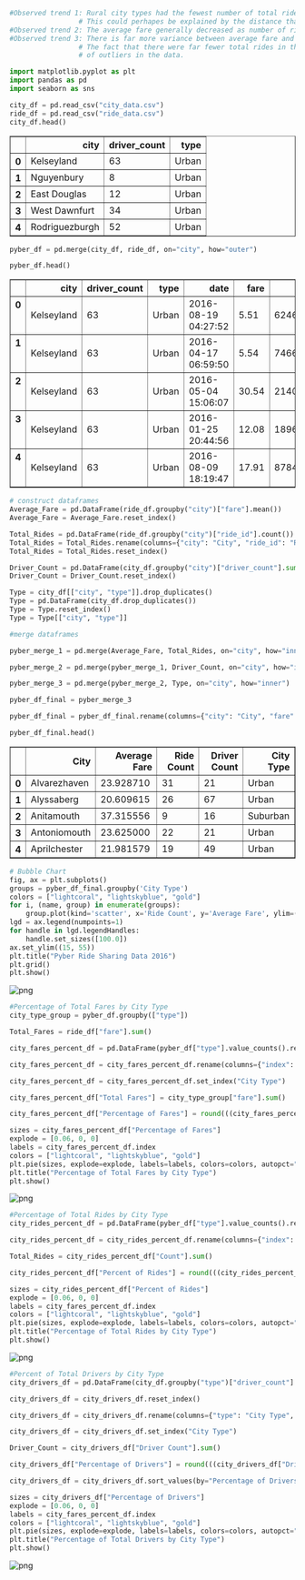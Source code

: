 

```python
#Observed trend 1: Rural city types had the fewest number of total rides, but had the highest average fare. 
                 # This could perhapes be explained by the distance that the average person lives from the city center.
#Observed trend 2: The average fare generally decreased as number of rides increased by city.
#Observed trend 3: There is far more variance between average fare and ride value in rural cities versus urban cities. 
                 # The fact that there were far fewer total rides in the rural communities most likely allowed for a higher number
                 # of outliers in the data.
```


```python
import matplotlib.pyplot as plt
import pandas as pd
import seaborn as sns
```


```python
city_df = pd.read_csv("city_data.csv")
ride_df = pd.read_csv("ride_data.csv")
city_df.head()
```




<div>
<style>
    .dataframe thead tr:only-child th {
        text-align: right;
    }

    .dataframe thead th {
        text-align: left;
    }

    .dataframe tbody tr th {
        vertical-align: top;
    }
</style>
<table border="1" class="dataframe">
  <thead>
    <tr style="text-align: right;">
      <th></th>
      <th>city</th>
      <th>driver_count</th>
      <th>type</th>
    </tr>
  </thead>
  <tbody>
    <tr>
      <th>0</th>
      <td>Kelseyland</td>
      <td>63</td>
      <td>Urban</td>
    </tr>
    <tr>
      <th>1</th>
      <td>Nguyenbury</td>
      <td>8</td>
      <td>Urban</td>
    </tr>
    <tr>
      <th>2</th>
      <td>East Douglas</td>
      <td>12</td>
      <td>Urban</td>
    </tr>
    <tr>
      <th>3</th>
      <td>West Dawnfurt</td>
      <td>34</td>
      <td>Urban</td>
    </tr>
    <tr>
      <th>4</th>
      <td>Rodriguezburgh</td>
      <td>52</td>
      <td>Urban</td>
    </tr>
  </tbody>
</table>
</div>




```python
pyber_df = pd.merge(city_df, ride_df, on="city", how="outer")

pyber_df.head()
```




<div>
<style>
    .dataframe thead tr:only-child th {
        text-align: right;
    }

    .dataframe thead th {
        text-align: left;
    }

    .dataframe tbody tr th {
        vertical-align: top;
    }
</style>
<table border="1" class="dataframe">
  <thead>
    <tr style="text-align: right;">
      <th></th>
      <th>city</th>
      <th>driver_count</th>
      <th>type</th>
      <th>date</th>
      <th>fare</th>
      <th>ride_id</th>
    </tr>
  </thead>
  <tbody>
    <tr>
      <th>0</th>
      <td>Kelseyland</td>
      <td>63</td>
      <td>Urban</td>
      <td>2016-08-19 04:27:52</td>
      <td>5.51</td>
      <td>6246006544795</td>
    </tr>
    <tr>
      <th>1</th>
      <td>Kelseyland</td>
      <td>63</td>
      <td>Urban</td>
      <td>2016-04-17 06:59:50</td>
      <td>5.54</td>
      <td>7466473222333</td>
    </tr>
    <tr>
      <th>2</th>
      <td>Kelseyland</td>
      <td>63</td>
      <td>Urban</td>
      <td>2016-05-04 15:06:07</td>
      <td>30.54</td>
      <td>2140501382736</td>
    </tr>
    <tr>
      <th>3</th>
      <td>Kelseyland</td>
      <td>63</td>
      <td>Urban</td>
      <td>2016-01-25 20:44:56</td>
      <td>12.08</td>
      <td>1896987891309</td>
    </tr>
    <tr>
      <th>4</th>
      <td>Kelseyland</td>
      <td>63</td>
      <td>Urban</td>
      <td>2016-08-09 18:19:47</td>
      <td>17.91</td>
      <td>8784212854829</td>
    </tr>
  </tbody>
</table>
</div>




```python
# construct dataframes
Average_Fare = pd.DataFrame(ride_df.groupby("city")["fare"].mean())
Average_Fare = Average_Fare.reset_index()

Total_Rides = pd.DataFrame(ride_df.groupby("city")["ride_id"].count())
Total_Rides = Total_Rides.rename(columns={"city": "City", "ride_id": "Ride Count"})
Total_Rides = Total_Rides.reset_index()

Driver_Count = pd.DataFrame(city_df.groupby("city")["driver_count"].sum())
Driver_Count = Driver_Count.reset_index()

Type = city_df[["city", "type"]].drop_duplicates()
Type = pd.DataFrame(city_df.drop_duplicates())
Type = Type.reset_index()
Type = Type[["city", "type"]]

#merge dataframes

pyber_merge_1 = pd.merge(Average_Fare, Total_Rides, on="city", how="inner")

pyber_merge_2 = pd.merge(pyber_merge_1, Driver_Count, on="city", how="inner")

pyber_merge_3 = pd.merge(pyber_merge_2, Type, on="city", how="inner")

pyber_df_final = pyber_merge_3

pyber_df_final = pyber_df_final.rename(columns={"city": "City", "fare": "Average Fare", "driver_count": "Driver Count", "type": "City Type"})

pyber_df_final.head()
```




<div>
<style>
    .dataframe thead tr:only-child th {
        text-align: right;
    }

    .dataframe thead th {
        text-align: left;
    }

    .dataframe tbody tr th {
        vertical-align: top;
    }
</style>
<table border="1" class="dataframe">
  <thead>
    <tr style="text-align: right;">
      <th></th>
      <th>City</th>
      <th>Average Fare</th>
      <th>Ride Count</th>
      <th>Driver Count</th>
      <th>City Type</th>
    </tr>
  </thead>
  <tbody>
    <tr>
      <th>0</th>
      <td>Alvarezhaven</td>
      <td>23.928710</td>
      <td>31</td>
      <td>21</td>
      <td>Urban</td>
    </tr>
    <tr>
      <th>1</th>
      <td>Alyssaberg</td>
      <td>20.609615</td>
      <td>26</td>
      <td>67</td>
      <td>Urban</td>
    </tr>
    <tr>
      <th>2</th>
      <td>Anitamouth</td>
      <td>37.315556</td>
      <td>9</td>
      <td>16</td>
      <td>Suburban</td>
    </tr>
    <tr>
      <th>3</th>
      <td>Antoniomouth</td>
      <td>23.625000</td>
      <td>22</td>
      <td>21</td>
      <td>Urban</td>
    </tr>
    <tr>
      <th>4</th>
      <td>Aprilchester</td>
      <td>21.981579</td>
      <td>19</td>
      <td>49</td>
      <td>Urban</td>
    </tr>
  </tbody>
</table>
</div>




```python
# Bubble Chart
fig, ax = plt.subplots()
groups = pyber_df_final.groupby('City Type')
colors = ["lightcoral", "lightskyblue", "gold"]
for i, (name, group) in enumerate(groups):
    group.plot(kind='scatter', x='Ride Count', y='Average Fare', ylim=((15, 55)), xlim=((0, 40)), s=pyber_df_final["Driver Count"].values*3, label=name, ax=ax, color=colors[i], edgecolor="black", alpha=.5)
lgd = ax.legend(numpoints=1)
for handle in lgd.legendHandles:
    handle.set_sizes([100.0])
ax.set_ylim((15, 55))
plt.title("Pyber Ride Sharing Data 2016")
plt.grid()
plt.show()
```


![png](output_5_0.png)



```python
#Percentage of Total Fares by City Type
city_type_group = pyber_df.groupby(["type"])

Total_Fares = ride_df["fare"].sum()

city_fares_percent_df = pd.DataFrame(pyber_df["type"].value_counts().reset_index())

city_fares_percent_df = city_fares_percent_df.rename(columns={"index": "City Type", "type": "Count"})

city_fares_percent_df = city_fares_percent_df.set_index("City Type")

city_fares_percent_df["Total Fares"] = city_type_group["fare"].sum()

city_fares_percent_df["Percentage of Fares"] = round(((city_fares_percent_df["Total Fares"]/Total_Fares)*100),2)

sizes = city_fares_percent_df["Percentage of Fares"]
explode = [0.06, 0, 0]
labels = city_fares_percent_df.index
colors = ["lightcoral", "lightskyblue", "gold"]
plt.pie(sizes, explode=explode, labels=labels, colors=colors, autopct="%1.1f%%", shadow=True, startangle=240)
plt.title("Percentage of Total Fares by City Type")
plt.show()
```


![png](output_6_0.png)



```python
#Percentage of Total Rides by City Type
city_rides_percent_df = pd.DataFrame(pyber_df["type"].value_counts().reset_index())

city_rides_percent_df = city_rides_percent_df.rename(columns={"index": "City Type", "type": "Count"})

Total_Rides = city_rides_percent_df["Count"].sum()

city_rides_percent_df["Percent of Rides"] = round(((city_rides_percent_df["Count"]/Total_Rides)*100),2)

sizes = city_rides_percent_df["Percent of Rides"]
explode = [0.06, 0, 0]
labels = city_fares_percent_df.index
colors = ["lightcoral", "lightskyblue", "gold"]
plt.pie(sizes, explode=explode, labels=labels, colors=colors, autopct="%1.1f%%", shadow=True, startangle=240)
plt.title("Percentage of Total Rides by City Type")
plt.show()
```


![png](output_7_0.png)



```python
#Percent of Total Drivers by City Type
city_drivers_df = pd.DataFrame(city_df.groupby("type")["driver_count"].sum())

city_drivers_df = city_drivers_df.reset_index()

city_drivers_df = city_drivers_df.rename(columns={"type": "City Type", "driver_count": "Driver Count"})

city_drivers_df = city_drivers_df.set_index("City Type")

Driver_Count = city_drivers_df["Driver Count"].sum()

city_drivers_df["Percentage of Drivers"] = round(((city_drivers_df["Driver Count"]/Driver_Count)*100),2)

city_drivers_df = city_drivers_df.sort_values(by="Percentage of Drivers", ascending=False)

sizes = city_drivers_df["Percentage of Drivers"]
explode = [0.06, 0, 0]
labels = city_fares_percent_df.index
colors = ["lightcoral", "lightskyblue", "gold"]
plt.pie(sizes, explode=explode, labels=labels, colors=colors, autopct="%1.1f%%", shadow=True, startangle=220)
plt.title("Percentage of Total Drivers by City Type")
plt.show()

```


![png](output_8_0.png)

